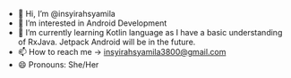 - 👋 Hi, I’m @insyirahsyamila
- 👀 I’m interested in Android Development 
- 🌱 I’m currently learning Kotlin language as I have a basic understanding of RxJava. Jetpack Android will be in the future.
- 📫 How to reach me -> insyirahsyamila3800@gmail.com
- 😄 Pronouns: She/Her

